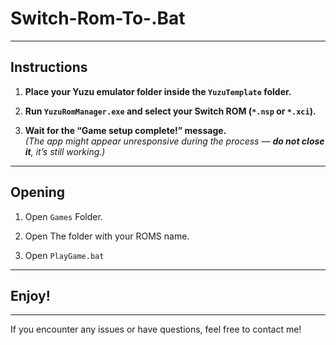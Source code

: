 # Switch-Rom-To-.Bat

---

## Instructions

1. **Place your Yuzu emulator folder inside the `YuzuTemplate` folder.**

2. **Run `YuzuRomManager.exe` and select your Switch ROM (`*.nsp` or `*.xci`).**

3. **Wait for the “Game setup complete!” message.**  
   *(The app might appear unresponsive during the process — **do not close it**, it’s still working.)*

---

## Opening

1. Open `Games` Folder.

2. Open The folder with your ROMS name.

3. Open `PlayGame.bat`

---

## Enjoy!

---

If you encounter any issues or have questions, feel free to contact me!

